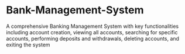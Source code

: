 # Bank-Management-System
 A comprehensive Banking Management System with key functionalities including account creation,  viewing all accounts, searching for specific accounts, performing deposits and withdrawals, deleting accounts,  and exiting the system
